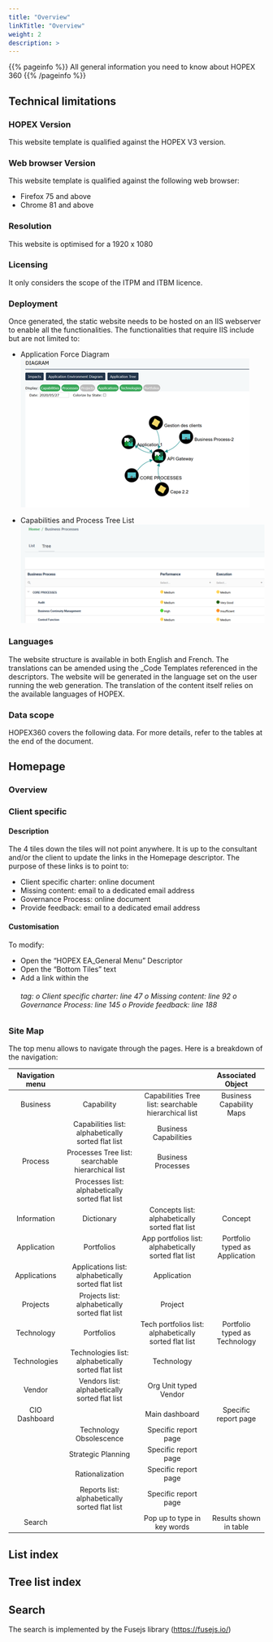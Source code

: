 ```yaml
---
title: "Overview"
linkTitle: "Overview"
weight: 2
description: >
---
```


{{% pageinfo %}}
All general information you need to know about HOPEX 360
{{% /pageinfo %}}

## Technical limitations
### HOPEX Version
This website template is qualified against the HOPEX V3 version.

### Web browser Version
This website template is qualified against the following web browser:
* Firefox 75 and above
* Chrome 81 and above

### Resolution
This website is optimised for a 1920 x 1080

### Licensing
It only considers the scope of the ITPM and ITBM licence.

### Deployment
Once generated, the static website needs to be hosted on an IIS webserver to enable all the functionalities.
The functionalities that require IIS include but are not limited to:
*	Application Force Diagram
![application_force_diagram](assets/img1.png)

*	Capabilities and Process Tree List
![Capabilities_and_Process_Tree_List](assets/Capabilities_and_Process_Tree_List.png)

### Languages
The website structure is available in both English and French. The translations can be amended using the _Code Templates referenced in the descriptors.
The website will be generated in the language set on the user running the web generation.
The translation of the content itself relies on the available languages of HOPEX.

### Data scope
HOPEX360 covers the following data. For more details, refer to the tables at the end of the document.


## Homepage
### Overview


### Client specific
####	Description
The 4 tiles down the tiles will not point anywhere. It is up to the consultant and/or the client to update the links in the Homepage descriptor.
The purpose of these links is to point to:
-	Client specific charter: online document
-	Missing content: email to a dedicated email address
-	Governance Process: online document
-	Provide feedback: email to a dedicated email address
####	Customisation
To modify:
-	Open the “HOPEX EA_General Menu” Descriptor
-	Open the “Bottom Tiles” text
-	Add a link within the <h6> tag:
o	Client specific charter: line 47
o	Missing content: line 92
o	Governance Process: line 145
o	Provide feedback: line 188

###	Site Map
The top menu allows to navigate through the pages.
Here is a breakdown of the navigation:

**Navigation menu**| | |**Associated Object**
:-----:|:-----:|:-----:|:-----:
Business|Capability|Capabilities Tree list: searchable hierarchical list|Business Capability Maps
 | |Capabilities list: alphabetically sorted flat list|Business Capabilities
 |Process|Processes Tree list: searchable hierarchical list|Business Processes
 | |Processes list: alphabetically sorted flat list|
Information|Dictionary|Concepts list: alphabetically sorted flat list|Concept
Application|Portfolios|App portfolios list: alphabetically sorted flat list  |Portfolio typed as Application
 |Applications|Applications list: alphabetically sorted flat list  |Application
 |Projects|Projects list: alphabetically sorted flat list  |Project
Technology|Portfolios|Tech portfolios list: alphabetically sorted flat list  |Portfolio typed as Technology
 |Technologies|Technologies list: alphabetically sorted flat list  |Technology
 |Vendor|Vendors list: alphabetically sorted flat list  |Org Unit typed Vendor
CIO Dashboard| |Main dashboard|Specific report page
 | |Technology Obsolescence|Specific report page
 | |Strategic Planning|Specific report page
 | |Rationalization|Specific report page
 | |Reports list: alphabetically sorted flat list  |Specific report page
Search | |Pop up to type in key words|Results shown in table

##	List index

##	Tree list index


##	Search
The search is implemented by the Fusejs library (https://fusejs.io/)
